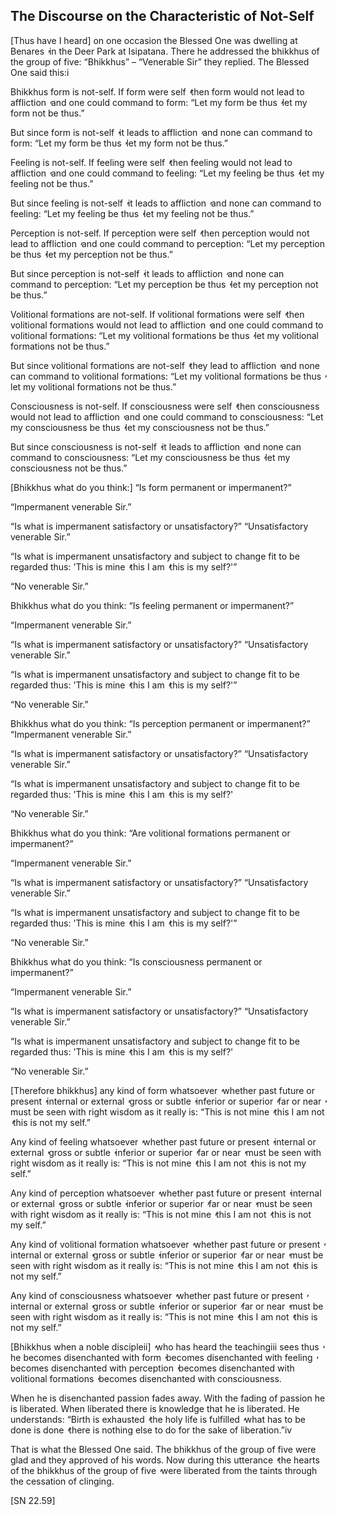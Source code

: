 ## The Discourse on the Characteristic of Not-Self<a id="characteristic-of-not-self"></a>

[Thus have I heard] on one occasion the Blessed One was dwelling at Benares  ̓  in the Deer Park at Isipatana. There he addressed the bhikkhus of the group of five: “Bhikkhus” – “Venerable Sir” they replied. The Blessed One said this:i

Bhikkhus form is not-self. If form were self  ̓  then form would not lead to affliction  ̓  and one could command to form: “Let my form be thus  ̓  let my form not be thus.”

But since form is not-self  ̓  it leads to affliction  ̓  and none can command to form: “Let my form be thus  ̓  let my form not be thus.”

Feeling is not-self. If feeling were self  ̓  then feeling would not lead to affliction  ̓  and one could command to feeling: “Let my feeling be thus  ̓  let my feeling not be thus.”

But since feeling is not-self  ̓  it leads to affliction  ̓  and none can command to feeling: “Let my feeling be thus  ̓  let my feeling not be thus.”

Perception is not-self. If perception were self  ̓  then perception would not lead to affliction  ̓  and one could command to perception: “Let my perception be thus  ̓  let my perception not be thus.”

But since perception is not-self  ̓  it leads to affliction  ̓  and none can command to perception: “Let my perception be thus  ̓  let my perception not be thus.”

Volitional formations are not-self. If volitional formations were self  ̓  then volitional formations would not lead to affliction  ̓  and one could command to volitional formations: “Let my volitional formations be thus  ̓  let my volitional formations not be thus.”

But since volitional formations are not-self  ̓  they lead to affliction  ̓  and none can command to volitional formations: “Let my volitional formations be thus  ̓  let my volitional formations not be thus.”

Consciousness is not-self. If consciousness were self  ̓  then consciousness would not lead to affliction  ̓  and one could command to consciousness: “Let my consciousness be thus  ̓  let my consciousness not be thus.”

But since consciousness is not-self  ̓  it leads to affliction  ̓  and none can command to consciousness: “Let my consciousness be thus  ̓  let my consciousness not be thus.”

[Bhikkhus what do you think:] “Is form permanent or impermanent?”

“Impermanent venerable Sir.”

“Is what is impermanent satisfactory or unsatisfactory?” “Unsatisfactory venerable Sir.”

“Is what is impermanent unsatisfactory and subject to change fit to be regarded thus: 'This is mine  ̓  this I am  ̓  this is my self?'”

“No venerable Sir.”

Bhikkhus what do you think: “Is feeling permanent or impermanent?”

“Impermanent venerable Sir.”

“Is what is impermanent satisfactory or unsatisfactory?” “Unsatisfactory venerable Sir.”

“Is what is impermanent unsatisfactory and subject to change fit to be regarded thus: 'This is mine  ̓  this I am  ̓  this is my self?'”

“No venerable Sir.”

Bhikkhus what do you think: “Is perception permanent or impermanent?” “Impermanent venerable Sir.”

“Is what is impermanent satisfactory or unsatisfactory?” “Unsatisfactory venerable Sir.”

“Is what is impermanent unsatisfactory and subject to change fit to be regarded thus: 'This is mine  ̓  this I am  ̓  this is my self?'

“No venerable Sir.”

Bhikkhus what do you think: “Are volitional formations permanent or impermanent?”

“Impermanent venerable Sir.”

“Is what is impermanent satisfactory or unsatisfactory?” “Unsatisfactory venerable Sir.”

“Is what is impermanent unsatisfactory and subject to change fit to be regarded thus: 'This is mine  ̓  this I am  ̓  this is my self?'”

“No venerable Sir.”

Bhikkhus what do you think: “Is consciousness permanent or impermanent?”

“Impermanent venerable Sir.”

“Is what is impermanent satisfactory or unsatisfactory?” “Unsatisfactory venerable Sir.”

“Is what is impermanent unsatisfactory and subject to change fit to be regarded thus: 'This is mine  ̓  this I am  ̓  this is my self?'

“No venerable Sir.”

[Therefore bhikkhus] any kind of form whatsoever  ̓  whether past future or present  ̓  internal or external  ̓  gross or subtle  ̓  inferior or superior  ̓  far or near  ̓  must be seen with right wisdom as it really is: “This is not mine  ̓  this I am not  ̓  this is not my self.”

Any kind of feeling whatsoever  ̓  whether past future or present  ̓  internal or external  ̓  gross or subtle  ̓  inferior or superior  ̓  far or near  ̓  must be seen with right wisdom as it really is: “This is not mine  ̓  this I am not  ̓  this is not my self.”

Any kind of perception whatsoever  ̓  whether past future or present  ̓  internal or external  ̓  gross or subtle  ̓  inferior or superior  ̓  far or near  ̓  must be seen with right wisdom as it really is: “This is not mine  ̓  this I am not  ̓  this is not my self.”

Any kind of volitional formation whatsoever  ̓  whether past future or present  ̓  internal or external  ̓  gross or subtle  ̓  inferior or superior  ̓  far or near  ̓  must be seen with right wisdom as it really is: “This is not mine  ̓  this I am not  ̓  this is not my self.”

Any kind of consciousness whatsoever  ̓  whether past future or present  ̓  internal or external  ̓  gross or subtle  ̓  inferior or superior  ̓  far or near  ̓  must be seen with right wisdom as it really is: “This is not mine  ̓  this I am not  ̓  this is not my self.”

[Bhikkhus when a noble discipleii]  ̓  who has heard the teachingiii sees thus  ̓  he becomes disenchanted with form  ̓  becomes disenchanted with feeling  ̓  becomes disenchanted with perception  ̓  becomes disenchanted with volitional formations  ̓  becomes disenchanted with consciousness.

When he is disenchanted passion fades away. With the fading of passion he is liberated. When liberated there is knowledge that he is liberated. He understands: “Birth is exhausted  ̓  the holy life is fulfilled  ̓  what has to be done is done  ̓  there is nothing else to do for the sake of liberation.”iv

That is what the Blessed One said. The bhikkhus of the group of five were glad and they approved of his words. Now during this utterance  ̓  the hearts of the bhikkhus of the group of five  ̓  were liberated from the taints through the cessation of clinging.

[SN 22.59]
